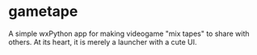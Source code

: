 gametape
=======

A simple wxPython app for making videogame "mix tapes" to share with others.
At its heart, it is merely a launcher with a cute UI.